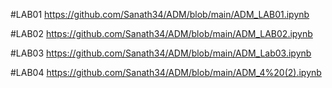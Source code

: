 #LAB01 https://github.com/Sanath34/ADM/blob/main/ADM_LAB01.ipynb

#LAB02 https://github.com/Sanath34/ADM/blob/main/ADM_LAB02.ipynb

#LAB03 https://github.com/Sanath34/ADM/blob/main/ADM_Lab03.ipynb

#LAB04 https://github.com/Sanath34/ADM/blob/main/ADM_4%20(2).ipynb
